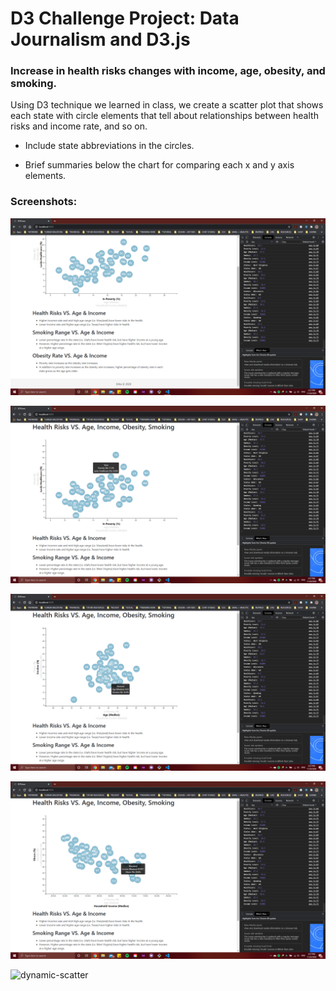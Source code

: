 # D3 Challenge Project: Data Journalism and D3.js
### Increase in health risks changes with income, age, obesity, and smoking.
Using D3 technique we learned in class, we create a scatter plot that shows 
each state with circle elements that tell about relationships between health 
risks and income rate, and so on. 

* Include state abbreviations in the circles.

* Brief summaries below the chart for comparing each x and y axis elements.

### Screenshots:

![dynamic-scatter](images/screenshots1.png)

![dynamic-scatter](images/screenshots2.png)

![dynamic-scatter](images/screenshots3.png)

![dynamic-scatter](images/screenshots4.png)

![dynamic-scatter](images/screenshots5.pngf)

